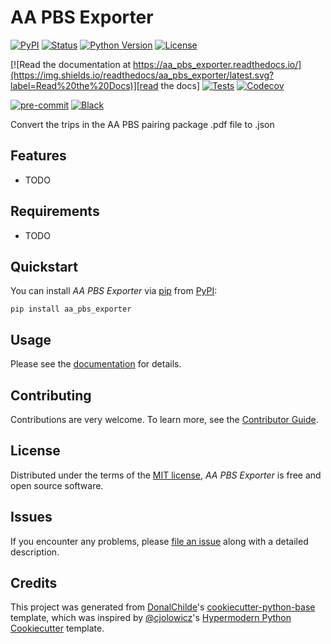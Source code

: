 # AA PBS Exporter

<!-- badges-begin -->
[![PyPI](https://img.shields.io/pypi/v/aa_pbs_exporter.svg)][pypi status]
[![Status](https://img.shields.io/pypi/status/aa_pbs_exporter.svg)][pypi status]
[![Python Version](https://img.shields.io/pypi/pyversions/aa_pbs_exporter)][pypi status]
[![License](https://img.shields.io/pypi/l/aa_pbs_exporter)][license]

[![Read the documentation at https://aa_pbs_exporter.readthedocs.io/](https://img.shields.io/readthedocs/aa_pbs_exporter/latest.svg?label=Read%20the%20Docs)][read the docs]
[![Tests](https://github.com/DonalChilde/aa_pbs_exporter/workflows/Tests/badge.svg)][tests]
[![Codecov](https://codecov.io/gh/DonalChilde/aa_pbs_exporter/branch/main/graph/badge.svg)][codecov]

[![pre-commit](https://img.shields.io/badge/pre--commit-enabled-brightgreen?logo=pre-commit&logoColor=white)][pre-commit]
[![Black](https://img.shields.io/badge/code%20style-black-000000.svg)][black]

[pypi status]: https://pypi.org/project/aa_pbs_exporter/
[read the docs]: https://aa_pbs_exporter.readthedocs.io/
[tests]: https://github.com/DonalChilde/aa_pbs_exporter/actions?workflow=Tests
[codecov]: https://app.codecov.io/gh/DonalChilde/aa_pbs_exporter
[pre-commit]: https://github.com/pre-commit/pre-commit
[black]: https://github.com/psf/black

<!-- badges-end -->

Convert the trips in the AA PBS pairing package .pdf file to .json

## Features

- TODO

## Requirements

- TODO

## Quickstart

You can install _AA PBS Exporter_ via [pip] from [PyPI]:

```console
pip install aa_pbs_exporter
```

## Usage

Please see the [documentation] for details.

## Contributing

Contributions are very welcome.
To learn more, see the [Contributor Guide].

## License

Distributed under the terms of the [MIT license][license],
_AA PBS Exporter_ is free and open source software.

## Issues

If you encounter any problems,
please [file an issue] along with a detailed description.

## Credits

This project was generated from [DonalChilde]'s [cookiecutter-python-base] template, which was inspired by [@cjolowicz]'s [Hypermodern Python Cookiecutter] template.

[@cjolowicz]: https://github.com/cjolowicz
[DonalChilde]: https://github.com/DonalChilde
[pypi]: https://pypi.org/
[hypermodern python cookiecutter]: https://github.com/cjolowicz/cookiecutter-hypermodern-python
[cookiecutter-python-base]: https://github.com/DonalChilde/cookiecutter-python-base
[file an issue]: https://github.com/DonalChilde/aa_pbs_exporter/issues
[pip]: https://pip.pypa.io/

<!-- github-only -->

[license]: https://github.com/DonalChilde/aa_pbs_exporter/blob/main/LICENSE
[contributor guide]: https://github.com/DonalChilde/aa_pbs_exporter/blob/main/CONTRIBUTING
[documentation]: https://aa_pbs_exporter.readthedocs.io/en/latest/
